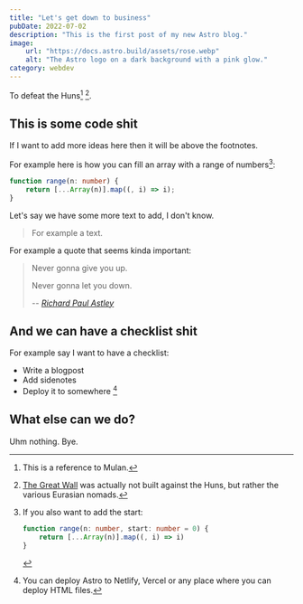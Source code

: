 ```yaml
---
title: "Let's get down to business"
pubDate: 2022-07-02
description: "This is the first post of my new Astro blog."
image:
    url: "https://docs.astro.build/assets/rose.webp"
    alt: "The Astro logo on a dark background with a pink glow."
category: webdev
---
```


To defeat the Huns[^mulan] [^huns].

[^mulan]: This is a reference to Mulan.
[^huns]: [The Great Wall](https://en.wikipedia.org/wiki/Great_Wall_of_China) was actually not built against the Huns, but rather the various Eurasian nomads.

## This is some code shit

If I want to add more ideas here then it will be above the footnotes.

For example here is how you can fill an array with a range of numbers[^start]:

```ts
function range(n: number) {
    return [...Array(n)].map((, i) => i);
}
```

[^start]: If you also want to add the start:

    ```ts
    function range(n: number, start: number = 0) {
        return [...Array(n)].map((, i) => i)
    }
    ```

Let's say we have some more text to add, I don't know.

> For example a text.

For example a quote that seems kinda important:

> Never gonna give you up.
>
> Never gonna let you down.
>
> -- [_Richard Paul Astley_](https://www.youtube.com/watch?v=dQw4w9WgXcQ)

## And we can have a checklist shit

For example say I want to have a checklist:

-   Write a blogpost
-   Add sidenotes
-   Deploy it to somewhere [^deploy]

[^deploy]: You can deploy Astro to Netlify, Vercel or any place where you can deploy HTML files.

## What else can we do?

Uhm nothing. Bye.
